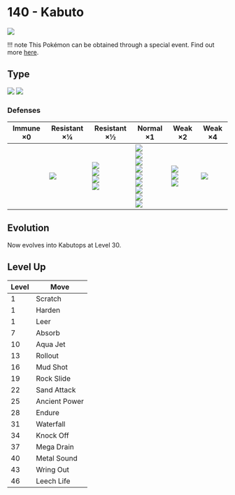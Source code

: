 # 140 - Kabuto
![][140]

!!! note
    This Pokémon can be obtained through a special event. Find out more [here](../../special_events/#fossil-pokemon).

## Type

![][rock]  ![][water]

### Defenses

Immune ×0 | Resistant ×¼  | Resistant ×½                                              | Normal ×1                                                                                                                     | Weak ×2                                           | Weak ×4
---       | ---           | ---                                                       | ---                                                                                                                           | ---                                               | ---
&nbsp;    | ![][fire]<br> | ![][normal]<br>![][flying]<br>![][poison]<br>![][ice]<br> | ![][rock]<br>![][bug]<br>![][ghost]<br>![][steel]<br>![][water]<br>![][psychic]<br>![][dragon]<br>![][dark]<br>![][fairy]<br> | ![][fighting]<br>![][ground]<br>![][electric]<br> | ![][grass]<br>

## Evolution
Now evolves into Kabutops at Level 30.

## Level Up

Level | Move
---   | ---
1     | Scratch
1     | Harden
1     | Leer
7     | Absorb
10    | Aqua Jet
13    | Rollout
16    | Mud Shot
19    | Rock Slide
22    | Sand Attack
25    | Ancient Power
28    | Endure
31    | Waterfall
34    | Knock Off
37    | Mega Drain
40    | Metal Sound
43    | Wring Out
46    | Leech Life

[140]: ../img/pokemon/140.png
[normal]: ../img/types/normal.png
[fire]: ../img/types/fire.png
[fighting]: ../img/types/fighting.png
[water]: ../img/types/water.png
[flying]: ../img/types/flying.png
[grass]: ../img/types/grass.png
[poison]: ../img/types/poison.png
[electric]: ../img/types/electric.png
[ground]: ../img/types/ground.png
[psychic]: ../img/types/psychic.png
[rock]: ../img/types/rock.png
[ice]: ../img/types/ice.png
[bug]: ../img/types/bug.png
[dragon]: ../img/types/dragon.png
[ghost]: ../img/types/ghost.png
[dark]: ../img/types/dark.png
[steel]: ../img/types/steel.png
[fairy]: ../img/types/fairy.png
